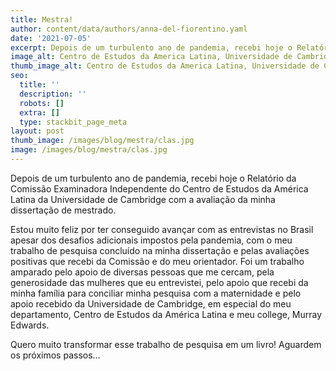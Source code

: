 ```yaml
---
title: Mestra!
author: content/data/authors/anna-del-fiorentino.yaml
date: '2021-07-05'
excerpt: Depois de um turbulento ano de pandemia, recebi hoje o Relatório da Comissão Examinadora Independente do Centro de Estudos da América Latina da Universidade de Cambridge com a avaliação da minha dissertação de mestrado.
image_alt: Centro de Estudos da America Latina, Universidade de Cambridge
thumb_image_alt: Centro de Estudos da America Latina, Universidade de Cambridge
seo:
  title: ''
  description: ''
  robots: []
  extra: []
  type: stackbit_page_meta
layout: post
thumb_image: /images/blog/mestra/clas.jpg
image: /images/blog/mestra/clas.jpg
---
```


Depois de um turbulento ano de pandemia, recebi hoje o Relatório da Comissão Examinadora Independente do Centro de Estudos da América Latina da Universidade de Cambridge com a avaliação da minha dissertação de mestrado.

Estou muito feliz por ter conseguido avançar com as entrevistas no Brasil apesar dos desafios adicionais impostos pela pandemia, com o meu trabalho de pesquisa concluído na minha dissertação e pelas avaliações positivas que recebi da Comissão e do meu orientador. Foi um trabalho amparado pelo apoio de diversas pessoas que me cercam, pela generosidade das mulheres que eu entrevistei, pelo apoio que recebi da minha família para conciliar minha pesquisa com a maternidade e pelo apoio recebido da Universidade de Cambridge, em especial do meu departamento, Centro de Estudos da América Latina e meu college, Murray Edwards.

Quero muito transformar esse trabalho de pesquisa em um livro! Aguardem os próximos passos…